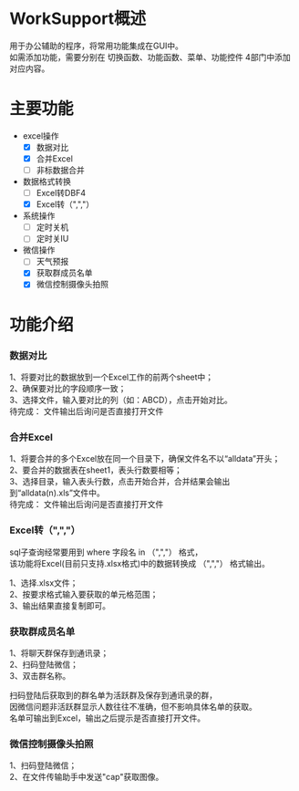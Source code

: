 # WorkSupport概述
用于办公辅助的程序，将常用功能集成在GUI中。  
如需添加功能，需要分别在  切换函数、功能函数、菜单、功能控件 4部门中添加对应内容。


# 主要功能
- excel操作
  - [x] 数据对比
  - [x] 合并Excel
  - [ ] 非标数据合并

- 数据格式转换
  - [ ] Excel转DBF4
  - [x] Excel转（",","）
  
- 系统操作
  - [ ] 定时关机
  - [ ] 定时关IU
 
- 微信操作
  - [ ] 天气预报
  - [x] 获取群成员名单
  - [x] 微信控制摄像头拍照

# 功能介绍

### 数据对比
1、将要对比的数据放到一个Excel工作的前两个sheet中；  
2、确保要对比的字段顺序一致；  
3、选择文件，输入要对比的列（如：ABCD），点击开始对比。  
待完成：
文件输出后询问是否直接打开文件

### 合并Excel
1、将要合并的多个Excel放在同一个目录下，确保文件名不以“alldata”开头；  
2、要合并的数据表在sheet1，表头行数要相等；  
3、选择目录，输入表头行数，点击开始合并，合并结果会输出到“alldata(n).xls”文件中。   
待完成：
文件输出后询问是否直接打开文件

### Excel转（",","）
sql子查询经常要用到 where 字段名 in （",","） 格式，  
该功能将Excel(目前只支持.xlsx格式)中的数据转换成 （",","） 格式输出。

1、选择.xlsx文件；  
2、按要求格式输入要获取的单元格范围；  
3、输出结果直接复制即可。

### 获取群成员名单
1、将聊天群保存到通讯录；  
2、扫码登陆微信；  
3、双击群名称。

扫码登陆后获取到的群名单为活跃群及保存到通讯录的群，  
因微信问题非活跃群显示人数往往不准确，但不影响具体名单的获取。  
名单可输出到Excel，输出之后提示是否直接打开文件。

### 微信控制摄像头拍照
1、扫码登陆微信；  
2、在文件传输助手中发送"cap"获取图像。
